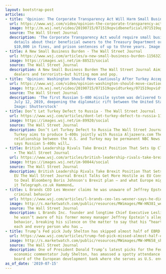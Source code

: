 ```yaml
---
layout: bootstrap-post
articles:
- title: 'Opinion: The Corporate Transparency Act Will Harm Small Businesses'
  url: https://www.wsj.com/video/opinion-the-corporate-transparency-act-will-harm-small-businesses/3E028192-B749-4837-B040-23D86E7EC7D3.html
  image: http://m.wsj.net/video/20190715/071519opvidbeneficial/071519opvidbeneficial_1280x720.jpg
  source: The Wall Street Journal
  description: 'The Corporate Transparency Act would require small businesses to disclose
    details about their beneficial owners to the Treasury Department or face up to
    $10,000 in fines, and prison sentences of up to three years. Image: AP'
- title: A New Small Business Burden - The Wall Street Journal
  url: https://www.wsj.com/articles/a-new-small-business-burden-11563232900
  image: https://images.wsj.net/im-88523/social
  source: The Wall Street Journal
  description: A New Small Business Burden The Wall Street Journal Aiming at drug
    dealers and terrorists—but hitting mom and pop.
- title: 'Opinion: Washington Should Move Cautiously After Turkey Accepts S-400'
  url: https://www.wsj.com/video/opinion-washington-should-move-cautiously-after-turkey-accepts-s-400/CB4F31D6-908B-4212-B8F4-F8294BC5B5DB.html
  image: http://m.wsj.net/video/20190715/071519opvidturkey/071519opvidturkey_1280x720.jpg
  source: The Wall Street Journal
  description: 'The first Russian S-400 missile system was delivered to Turkey on
    July 12, 2019, deepening the diplomatic rift between the United States and Turkey.
    Image: Shutterstock'
- title: Don’t Let Turkey Defect to Russia - The Wall Street Journal
  url: https://www.wsj.com/articles/dont-let-turkey-defect-to-russia-11563232042
  image: https://images.wsj.net/im-89920/social
  source: The Wall Street Journal
  description: Don’t Let Turkey Defect to Russia The Wall Street Journal Erdogan says
    Turkey aims to produce S-400s jointly with Russia Aljazeera.com The rift in the
    relationship between the U.S. and Turkey may be permanent NBC News Turkey's Erdogan
    says Russian S-400s will…
- title: British Leadership Rivals Take Brexit Position That Sets Up Clash With EU
    - The Wall Street Journal
  url: https://www.wsj.com/articles/british-leadership-rivals-take-brexit-position-that-sets-up-clash-with-eu-11563231241
  image: https://images.wsj.net/im-90044/social
  source: The Wall Street Journal
  description: British Leadership Rivals Take Brexit Position That Sets Up Clash With
    EU The Wall Street Journal Brexit Talks Get More Hostile as EU Considers Sweeteners
    to Deal Bloomberg Boris Johnson's Brexit plan – and what Europe might make of
    it Telegraph.co.uk Hammond…
- title: L Brands CEO Les Wexner claims he was unaware of Jeffrey Epstein’s alleged
    criminal behavior
  url: https://www.wsj.com/articles/l-brands-ceo-les-wexner-says-he-didnt-know-about-jeffrey-epsteins-behavior-11563229415
  image: http://s.marketwatch.com/public/resources/MWimages/MW-HN381_wexner_ZG_20190715183454.jpg
  source: The Wall Street Journal
  description: L Brands Inc. founder and longtime Chief Executive Leslie Wexner said
    he wasn’t aware of his former money manager Jeffrey Epstein’s alleged criminal
    behavior, breaking his silence on the matter to say that his “heart goes out to
    each and every person who has …
- title: Trump’s Fed pick Judy Shelton has skipped almost half of EBRD board meetings
  url: https://www.wsj.com/articles/trump-fed-pick-missed-almost-half-of-bank-board-meetings-11563226902
  image: http://s.marketwatch.com/public/resources/MWimages/MW-HM658_shelto_ZG_20190702185901.jpg
  source: The Wall Street Journal
  description: One of President Donald Trump’s latest picks for the Federal Reserve,
    economic commentator Judy Shelton, has amassed a spotty attendance record on the
    board of the European development bank where she serves as U.S. envoy.
as_of_date: '2019-07-15'
---
```


